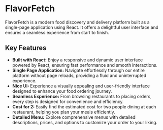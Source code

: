 # FlavorFetch

FlavorFetch is a modern food discovery and delivery platform built as a single-page application using React. It offers a delightful user interface and ensures a seamless experience from start to finish.

## Key Features

- **Built with React:** Enjoy a responsive and dynamic user interface powered by React, ensuring fast performance and smooth interactions.
- **Single Page Application:** Navigate effortlessly through our entire platform without page reloads, providing a fluid and uninterrupted experience.
- **Nice UI:** Experience a visually appealing and user-friendly interface designed to enhance your food ordering journey.
- **Seamless Experience:** From browsing restaurants to placing orders, every step is designed for convenience and efficiency.
- **Cost for 2:** Easily find the estimated cost for two people dining at each restaurant, helping you plan your meals efficiently.
- **Detailed Menu:** Explore comprehensive menus with detailed descriptions, prices, and options to customize your order to your liking.
